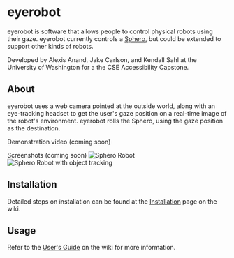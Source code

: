# eyerobot
eyerobot is software that allows people to control physical robots using their gaze. eyerobot currently controls a [Sphero](http://www.sphero.com/sphero), but could be extended to support other kinds of robots.

Developed by Alexis Anand, Jake Carlson, and Kendall Sahl at the University of Washington for a the CSE Accessibility Capstone.

## About
eyerobot uses a web camera pointed at the outside world, along with an eye-tracking headset to get the user's gaze position on a real-time image of the robot's environment. eyerobot rolls the Sphero, using the gaze position as the destination.

Demonstration video (coming soon)

Screenshots (coming soon)
![Sphero Robot](https://github.com/zenithlight/eyerobot/blob/master/Sphero.jpg)
![Sphero Robot with object tracking](https://github.com/zenithlight/eyerobot/blob/master/SpheroTracked.PNG)

## Installation
Detailed steps on installation can be found at the [Installation](https://github.com/zenithlight/eyerobot/wiki/Installation) page on the wiki.

## Usage
Refer to the [User's Guide](https://github.com/zenithlight/eyerobot/wiki/User's-Guide) on the wiki for more information.

